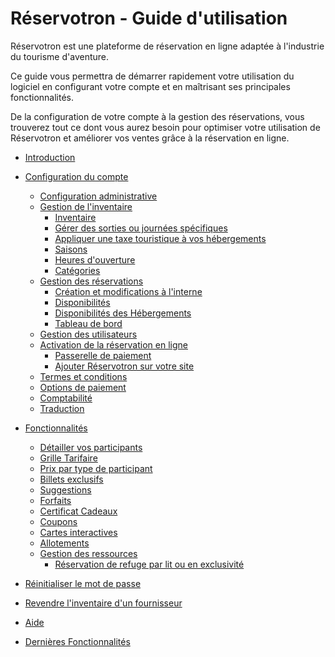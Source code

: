 Réservotron - Guide d'utilisation
=======

Réservotron est une plateforme de réservation en ligne adaptée à l'industrie du tourisme d'aventure. 

Ce guide vous permettra de démarrer rapidement votre utilisation du logiciel en configurant votre compte et en maîtrisant ses principales fonctionnalités. 

De la configuration de votre compte à la gestion des réservations, vous trouverez tout ce dont vous aurez besoin pour optimiser votre utilisation de Réservotron et améliorer vos ventes grâce à la réservation en ligne.

* [Introduction](README.md)
* [Configuration du compte](configuration_du_compte.md)
   * [Configuration administrative](configuration_administrative.md)
   * [Gestion de l'inventaire](gestion_inventaire.md)
       * [Inventaire](inventaire.md)
        * [Gérer des sorties ou journées spécifiques](publier_des_sorties_ou_journees_specifiques.md)
        * [Appliquer une taxe touristique à vos hébergements](taxe-touristique.md)
       * [Saisons](saisons.md)
       * [Heures d'ouverture](heures_douverture.md)
       * [Catégories](cat.md)
   * [Gestion des réservations](gestion_des_reservations.md)
       * [Création et modifications à l'interne](creation_et_modifications_a_linterne.md)
       * [Disponibilités](disponibilites.md)
       * [Disponibilités des Hébergements](disponibilites_des_hebergements.md)
       * [Tableau de bord](tableau_de_bord.md)
   * [Gestion des utilisateurs](gestion_des_utilisateurs.md)
   * [Activation de la réservation en ligne](activation_de_la_reservation_en_ligne.md)
       * [Passerelle de paiement](configuration_de_la_passerelle_de_paiement.md)
       * [Ajouter Réservotron sur votre site](ajoutez_reservotron_sur_votre_site.md)
   * [Termes et conditions](termes_et_conditions.md)
   * [Options de paiement](options_de_paiement.md)
   * [Comptabilité](comptabilite.md)
   * [Traduction](traduction.md)

* [Fonctionnalités](fonctionnalites.md)
   * [Détailler vos participants](detailler_vos_participants.md)
   * [Grille Tarifaire](grille_tarifaire1.md)
   * [Prix par type de participant](prix_par_type_de_participant.md)
   * [Billets exclusifs](billets_exclusifs.md)
   * [Suggestions](suggestions.md)
   * [Forfaits](forfaits_et_certificats_cadeaux.md)
   * [Certificat Cadeaux](certificats_cadeaux.md)
   * [Coupons](coupons.md)
   * [Cartes interactives](cartes_interactives.md)
   * [Allotements](allotements.md)
   * [Gestion des ressources](assignation_de_ressources.md)
       * [Réservation de refuge par lit ou en exclusivité](reservation_de_refuge_par_lit_ou_en_exclusivite.md)
* [Réinitialiser le mot de passe](reinitialiser_le_mot_de_passe.md)
*  [Revendre l'inventaire d'un fournisseur](revendre_linventaire_dun_fournisseur.md)
* [Aide](aide.md)
* [Dernières Fonctionnalités](dernieres_fonctionnalites.md)